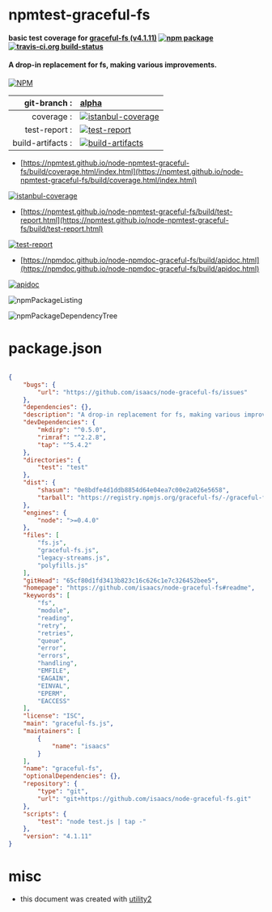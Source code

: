 # npmtest-graceful-fs

#### basic test coverage for  [graceful-fs (v4.1.11)](https://github.com/isaacs/node-graceful-fs#readme)  [![npm package](https://img.shields.io/npm/v/npmtest-graceful-fs.svg?style=flat-square)](https://www.npmjs.org/package/npmtest-graceful-fs) [![travis-ci.org build-status](https://api.travis-ci.org/npmtest/node-npmtest-graceful-fs.svg)](https://travis-ci.org/npmtest/node-npmtest-graceful-fs)

#### A drop-in replacement for fs, making various improvements.

[![NPM](https://nodei.co/npm/graceful-fs.png?downloads=true&downloadRank=true&stars=true)](https://www.npmjs.com/package/graceful-fs)

| git-branch : | [alpha](https://github.com/npmtest/node-npmtest-graceful-fs/tree/alpha)|
|--:|:--|
| coverage : | [![istanbul-coverage](https://npmtest.github.io/node-npmtest-graceful-fs/build/coverage.badge.svg)](https://npmtest.github.io/node-npmtest-graceful-fs/build/coverage.html/index.html)|
| test-report : | [![test-report](https://npmtest.github.io/node-npmtest-graceful-fs/build/test-report.badge.svg)](https://npmtest.github.io/node-npmtest-graceful-fs/build/test-report.html)|
| build-artifacts : | [![build-artifacts](https://npmtest.github.io/node-npmtest-graceful-fs/glyphicons_144_folder_open.png)](https://github.com/npmtest/node-npmtest-graceful-fs/tree/gh-pages/build)|

- [https://npmtest.github.io/node-npmtest-graceful-fs/build/coverage.html/index.html](https://npmtest.github.io/node-npmtest-graceful-fs/build/coverage.html/index.html)

[![istanbul-coverage](https://npmtest.github.io/node-npmtest-graceful-fs/build/screenCapture.buildCi.browser.%252Ftmp%252Fbuild%252Fcoverage.lib.html.png)](https://npmtest.github.io/node-npmtest-graceful-fs/build/coverage.html/index.html)

- [https://npmtest.github.io/node-npmtest-graceful-fs/build/test-report.html](https://npmtest.github.io/node-npmtest-graceful-fs/build/test-report.html)

[![test-report](https://npmtest.github.io/node-npmtest-graceful-fs/build/screenCapture.buildCi.browser.%252Ftmp%252Fbuild%252Ftest-report.html.png)](https://npmtest.github.io/node-npmtest-graceful-fs/build/test-report.html)

- [https://npmdoc.github.io/node-npmdoc-graceful-fs/build/apidoc.html](https://npmdoc.github.io/node-npmdoc-graceful-fs/build/apidoc.html)

[![apidoc](https://npmdoc.github.io/node-npmdoc-graceful-fs/build/screenCapture.buildCi.browser.%252Ftmp%252Fbuild%252Fapidoc.html.png)](https://npmdoc.github.io/node-npmdoc-graceful-fs/build/apidoc.html)

![npmPackageListing](https://npmtest.github.io/node-npmtest-graceful-fs/build/screenCapture.npmPackageListing.svg)

![npmPackageDependencyTree](https://npmtest.github.io/node-npmtest-graceful-fs/build/screenCapture.npmPackageDependencyTree.svg)



# package.json

```json

{
    "bugs": {
        "url": "https://github.com/isaacs/node-graceful-fs/issues"
    },
    "dependencies": {},
    "description": "A drop-in replacement for fs, making various improvements.",
    "devDependencies": {
        "mkdirp": "^0.5.0",
        "rimraf": "^2.2.8",
        "tap": "^5.4.2"
    },
    "directories": {
        "test": "test"
    },
    "dist": {
        "shasum": "0e8bdfe4d1ddb8854d64e04ea7c00e2a026e5658",
        "tarball": "https://registry.npmjs.org/graceful-fs/-/graceful-fs-4.1.11.tgz"
    },
    "engines": {
        "node": ">=0.4.0"
    },
    "files": [
        "fs.js",
        "graceful-fs.js",
        "legacy-streams.js",
        "polyfills.js"
    ],
    "gitHead": "65cf80d1fd3413b823c16c626c1e7c326452bee5",
    "homepage": "https://github.com/isaacs/node-graceful-fs#readme",
    "keywords": [
        "fs",
        "module",
        "reading",
        "retry",
        "retries",
        "queue",
        "error",
        "errors",
        "handling",
        "EMFILE",
        "EAGAIN",
        "EINVAL",
        "EPERM",
        "EACCESS"
    ],
    "license": "ISC",
    "main": "graceful-fs.js",
    "maintainers": [
        {
            "name": "isaacs"
        }
    ],
    "name": "graceful-fs",
    "optionalDependencies": {},
    "repository": {
        "type": "git",
        "url": "git+https://github.com/isaacs/node-graceful-fs.git"
    },
    "scripts": {
        "test": "node test.js | tap -"
    },
    "version": "4.1.11"
}
```



# misc
- this document was created with [utility2](https://github.com/kaizhu256/node-utility2)
